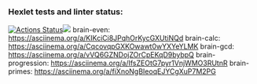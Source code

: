 ### Hexlet tests and linter status:
[![Actions Status](https://github.com/imakepizza/frontend-project-44/workflows/hexlet-check/badge.svg)](https://github.com/imakepizza/frontend-project-44/actions)<a href="https://codeclimate.com/github/imakepizza/frontend-project-44/maintainability"><img src="https://api.codeclimate.com/v1/badges/769b7b913bdb4f834bf7/maintainability" /></a>
brain-even:
https://asciinema.org/a/KIKciCi8JPqhOrKycGXUtiNQd
brain-calc:
https://asciinema.org/a/CqcovqpGXKOwawt0wYXYeYLMK
brain-gcd:
https://asciinema.org/a/vVQ6GZNDojZOrCpEKqD9bybpQ
brain-progression:
https://asciinema.org/a/IfsZEOtG7pyr1VnjWMO3RUtnR
brain-primes:
https://asciinema.org/a/fiXnoNgBIeoqEJYCgXuP7M2PG